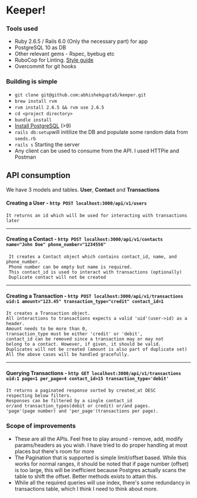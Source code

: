 # Keeper!

### Tools used
* Ruby 2.6.5 / Rails 6.0 (Only the necessary part) for app
* PostgreSQL 10 as DB
* Other relevant gems - Rspec, byebug etc
* RuboCop for Linting. [Style guide](https://github.com/rubocop-hq/ruby-style-guide)
* Overcommit for git hooks

### Building is simple
* `git clone git@github.com:abhishekgupta5/keeper.git`
* `brew install rvm`
* `rvm install 2.6.5 && rvm use 2.6.5`
* `cd <project directory>`
* `bundle install`
* [Install PostgreSQL](https://www.postgresql.org/docs/10/tutorial-install.html) (>9)
* `rails db:setup`will initilize the DB and populate some random data from `seeds.rb` 
* `rails s` Starting the server
* Any client can be used to consume from the API. I used HTTPie and Postman

## API consumption
We have 3 models and tables. **User**, **Contact** and **Transactions**
 
 #### Creating a User - `http POST localhost:3000/api/v1/users`
    It returns an id which will be used for interacting with transactions later
----
#### Creating a Contact - `http POST localhost:3000/api/v1/contacts name="John Doe" phone_number="1234556"`
     It creates a Contact object which contains contact_id, name, and phone_number.
     Phone number can be empty but name is required.
     This contact_id is used to interact with transactions (optionally)
     Duplicate contact will not be created
----
#### Creating a Transaction -  `http POST localhost:3000/api/v1/transactions uid:1 amount="123.45" transaction_type="credit" contact_id=1`
    It creates a Transaction object.
    All interactions to transactions expects a valid 'uid'(user->id) as a header.
    Amount needs to be more than 0,
    transaction_type must be either 'credit' or 'debit',
    contact_id can be removed since a transaction may or may not
    belong to a contact. However, if given, it should be valid.
    Duplicates will not be created (amount is also part of duplicate set)
    All the above cases will be handled gracefully.
----
#### Querying Transactions - `http GET localhost:3000/api/v1/transactions uid:1 page=1 per_page=4 contact_id=15 transaction_type='debit'`
    It returns a paginated response sorted by created_at DESC
    respecting below filters.
    Responses can be filtered by a single contact_id
    or/and transaction_types(debit or credit) or/and pages.
    'page'(page number) and 'per_page'(transactions per page).

###  Scope of improvements
*  These are all the APIs. Feel free to play around - remove, add,  modify params/headers as you wish. I have tried to do proper handling at most places but there's room for more
* The Pagination that is supported is simple limit/offset based. While this works for normal ranges, it should be noted that if page number (offset) is too large, this will be inefficient because Postgres actually scans the table to shift the offset. Better methods exists to attain this.
* While all the required queries will use index, there's some redundancy in transactions table, which I think I need to think about more.
